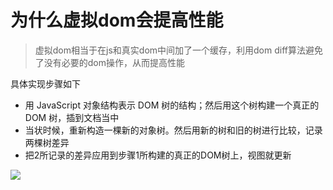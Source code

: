 # 为什么虚拟dom会提高性能
> 虚拟dom相当于在js和真实dom中间加了一个缓存，利用dom diff算法避免了没有必要的dom操作，从而提高性能

具体实现步骤如下

* 用 JavaScript 对象结构表示 DOM 树的结构；然后用这个树构建一个真正的 DOM 树，插到文档当中
* 当状时候，重新构造一棵新的对象树。然后用新的树和旧的树进行比较，记录两棵树差异
* 把2所记录的差异应用到步骤1所构建的真正的DOM树上，视图就更新

![](http://img-repo.poetries.top/images/20210408091523.png)